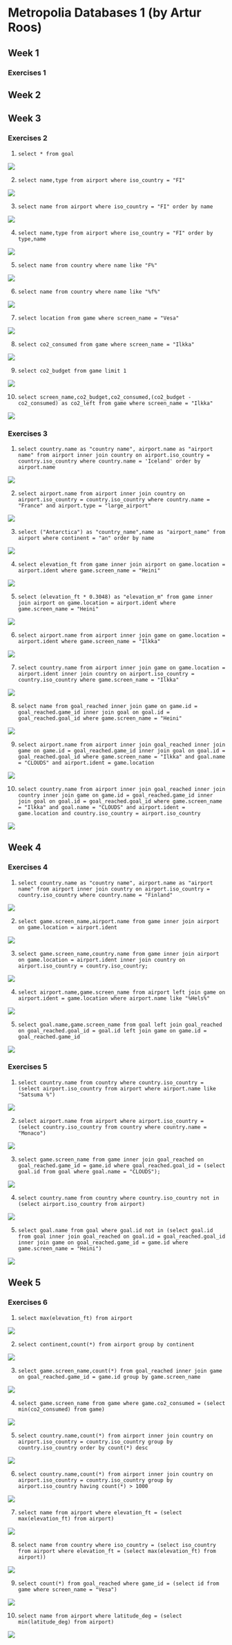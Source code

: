 # Metropolia Databases 1 (by Artur Roos)

## Week 1 

### Exercises 1



## Week 2

## Week 3

### Exercises 2

1.  `select * from goal`

![](3_2_01.jpg)

2.  `select name,type from airport where iso_country = "FI"`

![](3_2_02.jpg)

3.  `select name from airport where iso_country = "FI" order by name`

![](3_2_03.jpg)

4.  `select name,type from airport where iso_country = "FI" order by type,name`

![](3_2_04.jpg)

5.  `select name from country where name like "F%"`

![](3_2_05.jpg)

6.  `select name from country where name like "%f%"`

![](3_2_06.jpg)

7.  `select location from game where screen_name = "Vesa"`

![](3_2_07.jpg)

8.  `select co2_consumed from game where screen_name = "Ilkka"`

![](3_2_08.jpg)

9.  `select co2_budget from game limit 1`

![](3_2_09.jpg)

10. `select screen_name,co2_budget,co2_consumed,(co2_budget - co2_consumed) as co2_left from game where screen_name = "Ilkka"`

![](3_2_10.jpg)


### Exercises 3

1. `select country.name as "country name", airport.name as "airport name" from airport inner join country on airport.iso_country = country.iso_country where country.name = 'Iceland' order by airport.name`

![](3_3_01.jpg)

2. `select airport.name from airport
    inner join country on airport.iso_country = country.iso_country
                    where country.name = "France" and airport.type = "large_airport"`

![](3_3_02.jpg)

3. `select ("Antarctica") as "country_name",name as "airport_name" from airport where continent = "an" order by name`

![](3_3_03.jpg)

4. `select elevation_ft from game inner join airport on game.location = airport.ident where game.screen_name = "Heini"`

![](3_3_04.jpg)

5. `select (elevation_ft * 0.3048) as "elevation_m" from game inner join airport on game.location = airport.ident where game.screen_name = "Heini"`

![](3_3_05.jpg)

6. `select airport.name from airport inner join game on game.location = airport.ident where game.screen_name = "Ilkka"`

![](3_3_06.jpg)

7. `select country.name from airport inner join game on game.location = airport.ident inner join country on airport.iso_country = country.iso_country where game.screen_name = "Ilkka"`

![](3_3_07.jpg)

8. `select name from goal_reached inner join game on game.id = goal_reached.game_id inner join goal on goal.id = goal_reached.goal_id where game.screen_name = "Heini"`

![](3_3_08.jpg)

9. `select airport.name from airport
    inner join goal_reached
    inner join game on game.id = goal_reached.game_id
    inner join goal on goal.id = goal_reached.goal_id
                    where game.screen_name = "Ilkka" and goal.name = "CLOUDS" and airport.ident = game.location`

![](3_3_09.jpg)

10. `select country.name from airport
    inner join goal_reached
    inner join country
    inner join game on game.id = goal_reached.game_id
    inner join goal on goal.id = goal_reached.goal_id
                    where game.screen_name = "Ilkka"
                      and goal.name = "CLOUDS"
                      and airport.ident = game.location
                      and country.iso_country = airport.iso_country`

![](3_3_10.jpg)

## Week 4

### Exercises 4

1. `select country.name as "country name", airport.name as "airport name" from airport inner join country on airport.iso_country = country.iso_country where country.name = "Finland"`

![](4_4_01.jpg)

2. `select game.screen_name,airport.name from game inner join airport on game.location = airport.ident`

![](4_4_02.jpg)

3. `select game.screen_name,country.name from game
    inner join airport on game.location = airport.ident
    inner join country on airport.iso_country = country.iso_country;`

![](4_4_03.jpg)

4. `select airport.name,game.screen_name from airport left join game on airport.ident = game.location where airport.name like "%Hels%"`

![](4_4_04.jpg)

5. `select goal.name,game.screen_name from goal
    left join goal_reached on goal_reached.goal_id = goal.id
    left join game on game.id = goal_reached.game_id`

![](4_4_05.png)

### Exercises 5

1. `select country.name from country where country.iso_country = (select
    airport.iso_country from airport where airport.name like "Satsuma %")`

![](4_5_01.png)

2. `select airport.name from airport where airport.iso_country = (select country.iso_country from country where country.name = "Monaco")`

![](4_5_02.png)

3. `select game.screen_name from game inner join goal_reached on goal_reached.game_id = game.id where goal_reached.goal_id = (select goal.id from goal where goal.name = "CLOUDS");`

![](4_5_03.png)

4. `select country.name from country where country.iso_country not in (select airport.iso_country from airport)`

![](4_5_04.png)

5. `select goal.name from goal where goal.id not in (select goal.id from goal inner join goal_reached on goal.id = goal_reached.goal_id inner join game on goal_reached.game_id = game.id where game.screen_name = "Heini")`

![](4_5_05.png)

## Week 5

### Exercises 6

1. `select max(elevation_ft) from airport`

![](5_6_01.png)

2. `select continent,count(*) from airport group by continent`

![](5_6_02.png)

3. `select game.screen_name,count(*) from goal_reached inner join game on goal_reached.game_id = game.id group by game.screen_name`

![](5_6_03.png)

4. `select game.screen_name from game where game.co2_consumed = (select min(co2_consumed) from game)`

![](5_6_04.png)

5. `select country.name,count(*) from airport inner join country on airport.iso_country = country.iso_country group by country.iso_country order by count(*) desc`

![](5_6_05.png)

6. `select country.name,count(*) from airport inner join country on airport.iso_country = country.iso_country group by airport.iso_country having count(*) > 1000`

![](5_6_06.png)

7. `select name from airport where elevation_ft = (select max(elevation_ft) from airport)`

![](5_6_07.png)

8. `select name from country where iso_country = (select iso_country from airport where elevation_ft = (select max(elevation_ft) from airport))`

![](5_6_08.png)

9. `select count(*) from goal_reached where game_id = (select id from game where screen_name = "Vesa")`

![](5_6_09.png)

10. `select name from airport where latitude_deg = (select min(latitude_deg) from airport)`

![](5_6_10.png)
